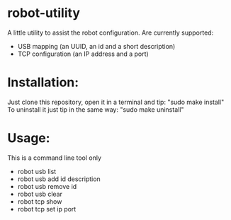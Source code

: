 # robot-utility

A little utility to assist the robot configuration. 
Are currently supported:
* USB mapping (an UUID, an id and a short description)
* TCP configuration (an IP address and a port)

# Installation:

Just clone this repository, open it in a terminal and tip: "sudo make install"
To uninstall it just tip in the same way: "sudo make uninstall"

# Usage:

This is a command line tool only

* robot usb list
* robot usb add id description
* robot usb remove id
* robot usb clear
* robot tcp show
* robot tcp set ip port
